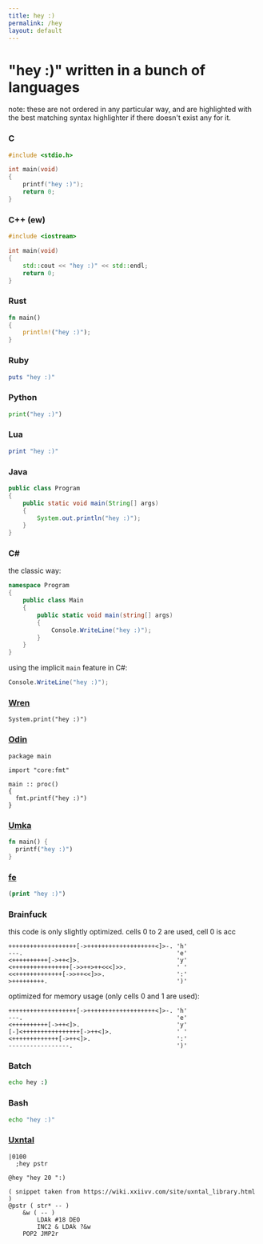 ```yaml
---
title: hey :)
permalink: /hey
layout: default
---
```


# "hey :)" written in a bunch of languages

note: these are not ordered in any particular way, and are highlighted with the best matching syntax highlighter if there doesn't exist any for it.

### C
```c
#include <stdio.h>

int main(void)
{
	printf("hey :)");
	return 0;
}
```

### C++ (ew)
```cpp
#include <iostream>

int main(void)
{
	std::cout << "hey :)" << std::endl;
	return 0;
}
```

### Rust
```rust
fn main()
{
	println!("hey :)");
}
```

### Ruby
```ruby
puts "hey :)"
```

### Python
```py
print("hey :)")
```

### Lua
```lua
print "hey :)"
```

### Java
```java
public class Program
{
	public static void main(String[] args)
	{
		System.out.println("hey :)");
	}
}
```

### C\#
the classic way:
```cs
namespace Program
{
	public class Main
	{
		public static void main(string[] args)
		{
			Console.WriteLine("hey :)");
		}
	}
}
```
using the implicit `main` feature in C#:
```cs
Console.WriteLine("hey :)");
```

### [Wren](https://wren.io)
```wren
System.print("hey :)")
```

### [Odin](https://odin-lang.org/)
```odin
package main

import "core:fmt"

main :: proc()
{
  fmt.printf("hey :)")
}
```

### [Umka](https://github.com/vtereshkov/umka-lang)
```rust
fn main() {
  printf("hey :)")
}
```

### [fe](https://github.com/rxi/fe)
```clojure
(print "hey :)")
```

### Brainfuck
this code is only slightly optimized. cells 0 to 2 are used, cell 0 is acc

```brainfuck
+++++++++++++++++++[->+++++++++++++++++++<]>-. 'h'
---.                                           'e'
<++++++++++[->++<]>.                           'y'
<++++++++++++++++[->>++>++<<<]>>.              ' '
<<+++++++++++++[->>++<<]>>.                    ':'
>+++++++++.                                    ')'
```

optimized for memory usage (only cells 0 and 1 are used):
```brainfuck
+++++++++++++++++++[->+++++++++++++++++++<]>-. 'h'
---.                                           'e'
<++++++++++[->++<]>.                           'y'
[-]<++++++++++++++++[->++<]>.                  ' '
<+++++++++++++[->++<]>.                        ':'
-----------------.                             ')'
```

### Batch
```bat
echo hey :)
```

### Bash
```bash
echo "hey :)"
```

### [Uxntal](https://wiki.xxiivv.com/site/uxntal.html)
```tal
|0100
  ;hey pstr

@hey "hey 20 ":)

( snippet taken from https://wiki.xxiivv.com/site/uxntal_library.html )
@pstr ( str* -- )
	&w ( -- )
		LDAk #18 DEO
		INC2 & LDAk ?&w
	POP2 JMP2r
```
